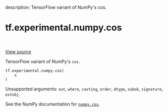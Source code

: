 description: TensorFlow variant of NumPy's cos.

<div itemscope itemtype="http://developers.google.com/ReferenceObject">
<meta itemprop="name" content="tf.experimental.numpy.cos" />
<meta itemprop="path" content="Stable" />
</div>

# tf.experimental.numpy.cos

<!-- Insert buttons and diff -->

<table class="tfo-notebook-buttons tfo-api nocontent" align="left">

</table>

<a target="_blank" class="external" href="/code/stable/tensorflow/python/ops/numpy_ops/np_math_ops.py">View source</a>



TensorFlow variant of NumPy's `cos`.


<pre class="devsite-click-to-copy prettyprint lang-py tfo-signature-link">
<code>tf.experimental.numpy.cos(
    x
)
</code></pre>



<!-- Placeholder for "Used in" -->

Unsupported arguments: `out`, `where`, `casting`, `order`, `dtype`, `subok`, `signature`, `extobj`.

See the NumPy documentation for [`numpy.cos`](https://numpy.org/doc/stable/reference/generated/numpy.cos.html).